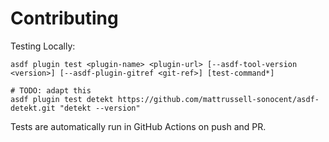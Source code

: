 # Contributing

Testing Locally:

```shell
asdf plugin test <plugin-name> <plugin-url> [--asdf-tool-version <version>] [--asdf-plugin-gitref <git-ref>] [test-command*]

# TODO: adapt this
asdf plugin test detekt https://github.com/mattrussell-sonocent/asdf-detekt.git "detekt --version"
```

Tests are automatically run in GitHub Actions on push and PR.
